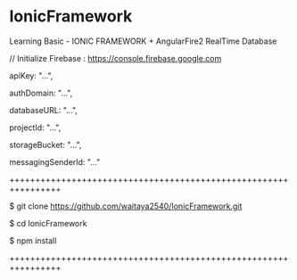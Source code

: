 # IonicFramework
Learning Basic - IONIC FRAMEWORK + AngularFire2 RealTime Database

// Initialize Firebase : https://console.firebase.google.com

  apiKey: "...",

  authDomain: "...",

  databaseURL: "...",

  projectId: "...",

  storageBucket: "...",

  messagingSenderId: "..."

  ++++++++++++++++++++++++++++++++++++++++++++++++++++++++++++++++
  
  $ git clone https://github.com/waitaya2540/IonicFramework.git
  
  $ cd IonicFramework
  
  $ npm install
  
  ++++++++++++++++++++++++++++++++++++++++++++++++++++++++++++++++
